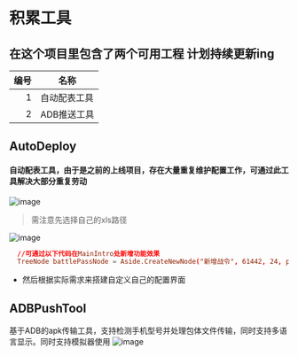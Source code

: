 # 积累工具

## 在这个项目里包含了两个可用工程 计划持续更新ing


| 编号 | 名称      |
|-----:|-----------|
|     1| 自动配表工具|
|     2| ADB推送工具    |
## AutoDeploy
#### 自动配表工具，由于是之前的上线项目，存在大量重复维护配置工作，可通过此工具解决大部分重复劳动
![image](https://github.com/WangAaron1/LanguageToolApp/assets/90996271/7d0ce46e-8bfa-41c7-881d-b1a56cadbbc7)
> 需注意先选择自己的xls路径

![image](https://github.com/WangAaron1/LanguageToolApp/assets/90996271/2483fb5f-9718-41e1-9cb6-8ce8bce02f18)

```toml
  //可通过以下代码在MainIntro处新增功能效果
  TreeNode battlePassNode = Aside.CreateNewNode("新增战令", 61442, 24, pageIndex++, battlePassFrame);
```
- 然后根据实际需求来搭建自定义自己的配置界面

## ADBPushTool
基于ADB的apk传输工具，支持检测手机型号并处理包体文件传输，同时支持多语言显示。同时支持模拟器使用
![image](https://github.com/WangAaron1/LanguageToolApp/assets/90996271/0b841af2-420d-4136-9f4f-2f304f2a5174)
